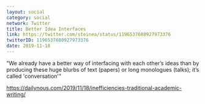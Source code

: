 ```yaml
---
layout: social
category: social
network: Twitter
title: Better Idea Interfaces
link: https://twitter.com/steinea/status/1196537680927973376
twitterID: 1196537680927973376
date: 2019-11-18
---
```


"We already have a better way of interfacing with each other’s ideas than by producing these huge blurbs of text (papers) or long monologues (talks); it’s called 'conversation'"

<https://dailynous.com/2019/11/18/inefficiencies-traditional-academic-writing/>
